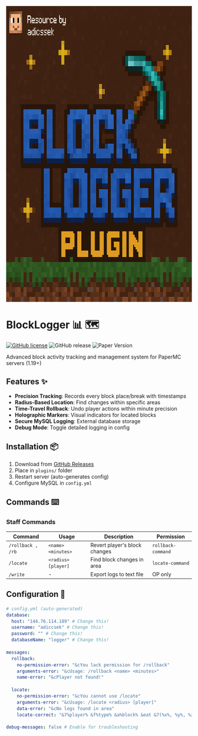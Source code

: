 <img src="images/blocklogger.png" style="width: 100%; height: 800px;">


# BlockLogger :bar_chart: :world_map:

[![GitHub license](https://img.shields.io/github/license/adiccsek/BlockLogger)](https://github.com/adiccsek/BlockLogger)
![GitHub release](https://img.shields.io/github/v/release/adiccsek/BlockLogger/)
![Paper Version](https://img.shields.io/badge/Paper-1.19%2B-blueviolet)

Advanced block activity tracking and management system for PaperMC servers (1.19+)

## Features :sparkles:

- **Precision Tracking**: Records every block place/break with timestamps
- **Radius-Based Location**: Find changes within specific areas
- **Time-Travel Rollback**: Undo player actions within minute precision
- **Holographic Markers**: Visual indicators for located blocks
- **Secure MySQL Logging**: External database storage
- **Debug Mode**: Toggle detailed logging in config

## Installation :package:

1. Download from [GitHub Releases](https://github.com/adiccsek/BlockLogger/releases)
2. Place in `plugins/` folder
3. Restart server (auto-generates config)
4. Configure MySQL in `config.yml`

## Commands :keyboard:

### Staff Commands
| Command | Usage | Description | Permission |
|---------|-------|-------------|------------|
| `/rollback , /rb`  | `<name> <minutes>` | Revert player's block changes | `rollback-command` |
| `/locate` | `<radius> [player]` | Find block changes in area | `locate-command` |
| `/write` | - | Export logs to text file | OP only |

## Configuration :wrench:

```yaml
# config.yml (auto-generated)
database:
  host: "144.76.114.189" # Change this!
  username: "adiccsek" # Change this!
  password: "" # Change this!
  databaseName: "logger" # Change this!

messages:
  rollback:
    no-permission-error: "&cYou lack permission for /rollback"
    arguments-error: "&cUsage: /rollback <name> <minutes>"
    name-error: "&cPlayer not found!"
  
  locate:
    no-permission-error: "&cYou cannot use /locate"
    arguments-error: "&cUsage: /locate <radius> [player]"
    data-error: "&cNo logs found in area"
    locate-correct: "&7%player% &f%type% &a%block% &eat &7(%x%, %y%, %z%)"

debug-messages: false # Enable for troubleshooting